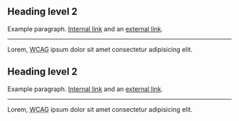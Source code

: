 <div>
  <h2>Heading level 2</h2>
  <p>Example paragraph. <a href="#">Internal link</a> and an <a href="#" rel="external">external link</a>.</p>
  <hr>
  <p>Lorem, <abbr title="Web Content Accessibility Guidelines">WCAG</abbr> ipsum dolor sit amet consectetur adipisicing elit.</p>
</div>
<div class="au-body au-body--dark">
  <h2>Heading level 2</h2>
  <p>Example paragraph. <a href="#">Internal link</a> and an <a href="#" rel="external">external link</a>.</p>
  <hr>
  <p>Lorem, <abbr title="Web Content Accessibility Guidelines">WCAG</abbr> ipsum dolor sit amet consectetur adipisicing elit.</p>
</div>
